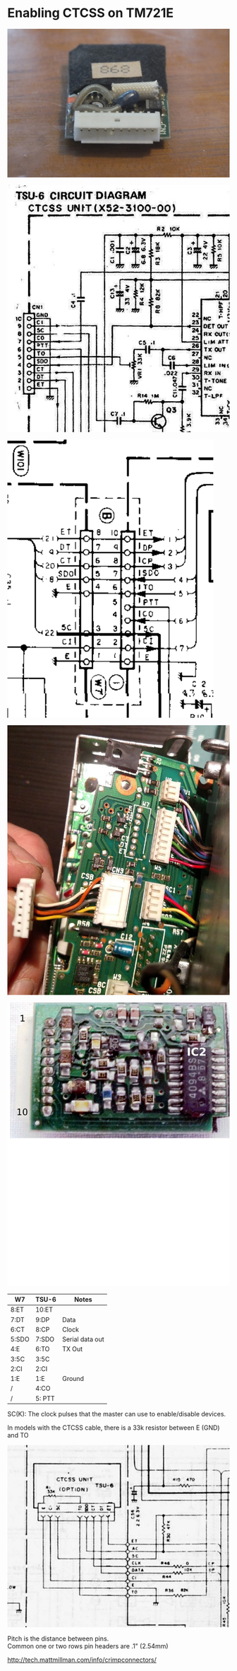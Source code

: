 # Enabling CTCSS on TM721E

![TSU-6 from connector](images/tsu-6_view_from_connector.jpg)

![TSU-6 schematics](images/tsu-6_connector_schematics.jpg)

![tsu-6 tm-721 connections](images/tsu6_tm721e_connections.png)

![W7](images/w7.jpg)

![TSU-6 circuit](images/tsu-6_circuit.png)

W7    | TSU-6  | Notes
------|--------|-------
8:ET  | 10:ET  |
 7:DT |  9:DP  | Data
 6:CT |  8:CP  | Clock
 5:SDO|  7:SDO | Serial data out
 4:E  |  6:TO  | TX Out
3:5C  |  3:5C  |
2:CI  |  2:CI  |
1:E   |  1:E   | Ground
 /    |  4:CO  |
 /    |  5: PTT|

SC(K): The clock pulses that the master can use to enable/disable devices.

In models with the CTCSS cable, there is a 33k resistor between E (GND) and TO

![](images/th-45_33k.jpg) 


Pitch is the distance between pins.  
Common one or two rows pin headers are .1" (2.54mm)

http://tech.mattmillman.com/info/crimpconnectors/
